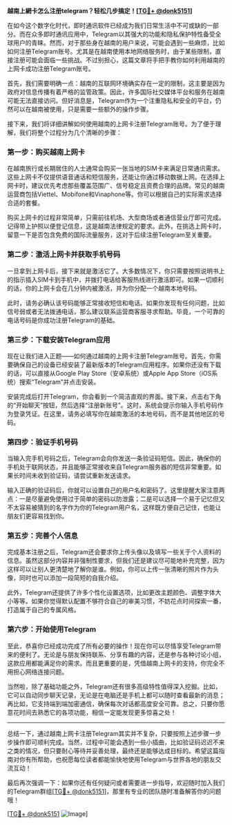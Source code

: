 **越南上網卡怎么注册telegram？轻松几步搞定！[[TG💪+ @donk5151](https://t.me/s/donk5151)]**

在如今这个数字化时代，即时通讯软件已经成为我们日常生活中不可或缺的一部分。而在众多即时通讯应用中，Telegram以其强大的功能和隐私保护特性备受全球用户的青睐。然而，对于那些身在越南的用户来说，可能会遇到一些麻烦，比如如何注册Telegram账号。尤其是在越南使用本地网络服务时，由于某些限制，直接注册可能会面临一些挑战。不过别担心，这篇文章将手把手教你如何利用越南的上网卡成功注册Telegram账号。

首先，我们需要明确一点：越南的互联网环境确实存在一定的限制，这主要是因为政府对信息传播有着严格的监管政策。因此，许多国际社交媒体平台和服务在越南可能无法直接访问。但好消息是，Telegram作为一个注重隐私和安全的平台，仍然可以在越南被使用，只是需要一些额外的操作步骤。

接下来，我们将详细讲解如何使用越南的上网卡注册Telegram账号。为了便于理解，我们将整个过程分为几个清晰的步骤：

### 第一步：购买越南上网卡

在越南旅行或长期居住的人士通常会购买一张当地的SIM卡来满足日常通讯需求。这些上网卡不仅提供语音通话和短信服务，还能让你通过移动数据上网。在选择上网卡时，建议优先考虑那些覆盖范围广、信号稳定且资费合理的品牌。常见的越南运营商包括Viettel、Mobifone和Vinaphone等。你可以根据自己的实际需求选择合适的套餐。

购买上网卡的过程非常简单，只需前往机场、大型商场或者通信营业厅即可完成。记得带上护照以便登记信息，这是越南法律规定的要求。此外，在挑选上网卡时，留意一下是否包含免费的国际流量服务，这对于后续注册Telegram至关重要。

### 第二步：激活上网卡并获取手机号码

一旦拿到上网卡后，接下来就是激活它了。大多数情况下，你只需要按照说明书上的指示插入SIM卡到手机中，并拨打电话给客服热线进行激活即可。如果一切顺利的话，你的上网卡会在几分钟内被激活，并为你分配一个越南本地号码。

此时，请务必确认该号码能够正常接收短信和电话。如果你发现有任何问题，比如信号弱或者无法拨通电话，那么建议联系运营商客服寻求帮助。毕竟，一个可靠的电话号码是你成功注册Telegram的基础。

### 第三步：下载安装Telegram应用

现在让我们进入正题——如何通过越南的上网卡注册Telegram账号。首先，你需要确保自己的设备已经安装了最新版本的Telegram应用程序。如果你还没有下载的话，可以直接从Google Play Store（安卓系统）或Apple App Store（iOS系统）搜索“Telegram”并点击安装。

安装完成后打开Telegram，你会看到一个简洁直观的界面。接下来，点击右下角的“开始聊天”按钮，然后选择“注册新账号”。这时，系统会提示你输入手机号码作为登录凭证。在这里，请务必填写你在越南激活的本地号码，而不是其他地区的号码。

### 第四步：验证手机号码

当输入完手机号码之后，Telegram会向你发送一条验证码短信。因此，确保你的手机处于联网状态，并且能够正常接收来自Telegram服务器的短信非常重要。如果长时间未收到验证码，请尝试重新发送请求。

输入正确的验证码后，你就可以设置自己的用户名和密码了。这里提醒大家注意两点：一是尽量避免使用过于简单的密码以防泄露；二是可以选择一个易于记忆但又不太容易被猜到的名字作为你的Telegram用户名，这样既方便自己记住，也能让朋友们更容易找到你。

### 第五步：完善个人信息

完成基本注册之后，Telegram还会要求你上传头像以及填写一些关于个人资料的信息。虽然这部分内容并非强制性要求，但我们还是建议尽可能地补充完整，因为这样可以让别人更清楚地了解你是谁。例如，你可以上传一张清晰的照片作为头像，同时也可以添加一段简短的自我介绍。

此外，Telegram还提供了许多个性化设置选项，比如更改主题颜色、调整字体大小等等。如果你觉得默认配置不够符合自己的审美习惯，不妨花点时间探索一番，打造属于自己的专属风格。

### 第六步：开始使用Telegram

至此，恭喜你已经成功完成了所有必要的操作！现在你可以尽情享受Telegram带来的便利了。无论是与朋友保持联系、分享有趣的内容，还是参与各种讨论小组，这款应用都能满足你的需求。而且更重要的是，凭借越南上网卡的支持，你完全不用担心网络连接问题。

当然啦，除了基础功能之外，Telegram还有很多高级特性值得深入挖掘。比如，它可以自动同步聊天记录，无论是在电脑还是手机上都可以随时查看最新的消息；再比如，它支持端到端加密通信，确保每次对话都高度安全可靠。总之，只要你愿意花时间去熟悉它的各项功能，相信一定能发现更多惊喜之处！

---

总结一下，通过越南上网卡注册Telegram其实并不复杂，只要按照上述步骤一步步操作即可顺利完成。当然，过程中可能会遇到一些小插曲，比如验证码迟迟不来之类的情况，但只要耐心等待并妥善处理，最终还是能够达成目标的。希望这篇指南对你有所帮助，也祝愿每位读者都能愉快地使用Telegram与世界各地的朋友交流互动！

最后再次强调一下：如果你还有任何疑问或者需要进一步指导，欢迎随时加入我们的Telegram群组[[TG💪+ @donk5151](https://t.me/s/donk5151)]，那里有专业的团队随时准备解答你的问题哦！

[[TG💪+ @donk5151](https://t.me/s/donk5151) ![Image](https://i.postimg.cc/rwNCRYN7/Snipaste-2025-04-30-17-27-05.png)]